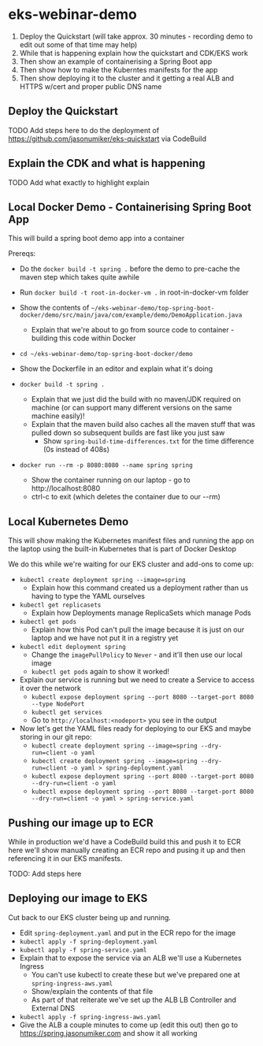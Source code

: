 # eks-webinar-demo

1. Deploy the Quickstart (will take approx. 30 minutes - recording demo to edit out some of that time may help)
1. While that is happening explain how the quickstart and CDK/EKS work
1. Then show an example of containerising a Spring Boot app
1. Then show how to make the Kuberntes manifests for the app
1. Then show deploying it to the cluster and it getting a real ALB and HTTPS w/cert and proper public DNS name

## Deploy the Quickstart

TODO Add steps here to do the deployment of https://github.com/jasonumiker/eks-quickstart via CodeBuild

## Explain the CDK and what is happening

TODO Add what exactly to highlight explain

## Local Docker Demo - Containerising Spring Boot App

This will build a spring boot demo app into a container

Prereqs:
* Do the `docker build -t spring .` before the demo to pre-cache the maven step which takes quite awhile
* Run `docker build -t root-in-docker-vm .` in root-in-docker-vm folder


* Show the contents of `~/eks-webinar-demo/top-spring-boot-docker/demo/src/main/java/com/example/demo/DemoApplication.java`
    * Explain that we're about to go from source code to container - building this code within Docker
* `cd ~/eks-webinar-demo/top-spring-boot-docker/demo`
* Show the Dockerfile in an editor and explain what it's doing
* `docker build -t spring .`
    * Explain that we just did the build with no maven/JDK required on machine (or can support many different versions on the same machine easily)!
    * Explain that the maven build also caches all the maven stuff that was pulled down so subsequent builds are fast like you just saw
        * Show `spring-build-time-differences.txt` for the time difference (0s instead of 408s)
* `docker run --rm -p 8080:8080 --name spring spring`
    * Show the container running on our laptop - go to http://localhost:8080
    * ctrl-c to exit (which deletes the container due to our --rm)


## Local Kubernetes Demo

This will show making the Kubernetes manifest files and running the app on the laptop using the built-in Kubernetes that is part of Docker Desktop

We do this while we're waiting for our EKS cluster and add-ons to come up:

* `kubectl create deployment spring --image=spring`
    * Explain how this command created us a deployment rather than us having to type the YAML ourselves
* `kubectl get replicasets`
    * Explain how Deployments manage ReplicaSets which manage Pods
* `kubectl get pods`
    * Explain how this Pod can't pull the image because it is just on our laptop and we have not put it in a registry yet
* `kubectl edit deployment spring`
    * Change the `imagePullPolicy` to `Never` - and it'll then use our local image
    * `kubectl get pods` again to show it worked!
* Explain our service is running but we need to create a Service to access it over the network
    * `kubectl expose deployment spring --port 8080 --target-port 8080 --type NodePort`
    * `kubectl get services`
    * Go to `http://localhost:<nodeport>` you see in the output
* Now let's get the YAML files ready for deploying to our EKS and maybe storing in our git repo:
    * `kubectl create deployment spring --image=spring --dry-run=client -o yaml`
    * `kubectl create deployment spring --image=spring --dry-run=client -o yaml > spring-deployment.yaml`
    * `kubectl expose deployment spring --port 8080 --target-port 8080 --dry-run=client -o yaml`
    * `kubectl expose deployment spring --port 8080 --target-port 8080 --dry-run=client -o yaml > spring-service.yaml`

## Pushing our image up to ECR

While in production we'd have a CodeBuild build this and push it to ECR here we'll show manually creating an ECR repo and pusing it up and then referencing it in our EKS manifests.

TODO: Add steps here

## Deploying our image to EKS

Cut back to our EKS cluster being up and running.

* Edit `spring-deployment.yaml` and put in the ECR repo for the image
* `kubectl apply -f spring-deployment.yaml`
* `kubectl apply -f spring-service.yaml`
* Explain that to expose the service via an ALB we'll use a Kubernetes Ingress
    * You can't use kubectl to create these but we've prepared one at `spring-ingress-aws.yaml`
    * Show/explain the contents of that file
    * As part of that reiterate we've set up the ALB LB Controller and External DNS 
* `kubectl apply -f spring-ingress-aws.yaml`
* Give the ALB a couple minutes to come up (edit this out) then go to https://spring.jasonumiker.com and show it all working